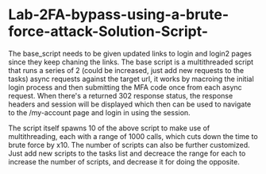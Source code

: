 # Lab-2FA-bypass-using-a-brute-force-attack-Solution-Script-
The base_script needs to be given updated links to login and login2 pages since they keep chaning the links. 
The base script is a multithreaded script that runs a series of 2 (could be increased, just add new requests to the tasks)
async requests against the target url, it works by macroing the initial login process and then submitting the MFA code once from each async request. 
When there's a returned 302 response status, the response headers and session will be displayed which then can be used to 
navigate to the /my-account page and login in using the session.

The script itself spawns 10 of the above script to make use of multithreading, each with a range of 1000 calls, which cuts down the time to brute force 
by x10. The number of scripts can also be further customized. Just add new scripts to the tasks list and decreace the range for each to increase the number 
of scripts, and decrease it for doing the opposite. 
